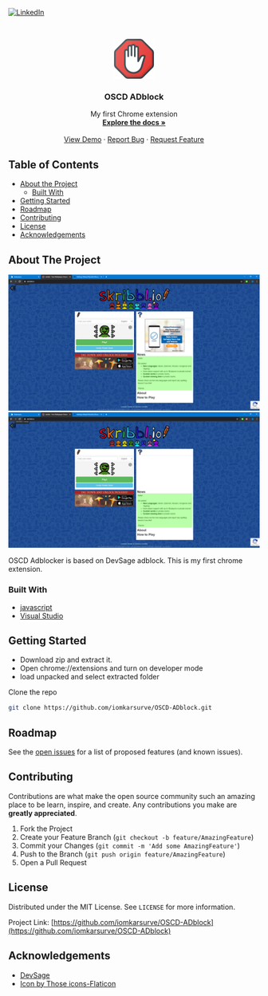 <!--
*** Thanks for checking out this README Template. If you have a suggestion that would
*** make this better, please fork the repo and create a pull request or simply open
*** an issue with the tag "enhancement".
*** Thanks again! Now go create something AMAZING! :D
***
***
***
*** To avoid retyping too much info. Do a search and replace for the following:
*** github_username, repo, twitter_handle, email
-->





<!-- PROJECT SHIELDS -->
<!--
*** I'm using markdown "reference style" links for readability.
*** Reference links are enclosed in brackets [ ] instead of parentheses ( ).
*** See the bottom of this document for the declaration of the reference variables
*** for contributors-url, forks-url, etc. This is an optional, concise syntax you may use.
*** https://www.markdownguide.org/basic-syntax/#reference-style-links
-->
[![LinkedIn][linkedin-shield]][linkedin-url]



<!-- PROJECT LOGO -->
<br />
<p align="center">
  <a href="https://github.com/iomkarsurve/OSCD-ADblock">
    <img src="images/logo.png" alt="Logo" width="80" height="80">
  </a>

  <h3 align="center">OSCD ADblock</h3>

  <p align="center">
    My first Chrome extension
    <br />
    <a href="https://github.com/iomkarsurve/OSCD-ADblock"><strong>Explore the docs »</strong></a>
    <br />
    <br />
    <a href="https://github.com/iomkarsurve/OSCD-ADblock">View Demo</a>
    ·
    <a href="https://github.com/iomkarsurve/OSCD-ADblock/issues">Report Bug</a>
    ·
    <a href="https://github.com/iomkarsurve/OSCD-ADblock/issues">Request Feature</a>
  </p>
</p>



<!-- TABLE OF CONTENTS -->
## Table of Contents

* [About the Project](#about-the-project)
  * [Built With](#built-with)
* [Getting Started](#getting-started)
* [Roadmap](#roadmap)
* [Contributing](#contributing)
* [License](#license)
* [Acknowledgements](#acknowledgements)



<!-- ABOUT THE PROJECT -->
## About The Project

[![Before Enabling][product-screenshot]]()
[![After Enabling OSCD ADblock][product-screenshot2]]()


OSCD Adblocker is based on DevSage adblock. This is my first chrome extension.



### Built With

* [javascript]()
* [Visual Studio]()



<!-- GETTING STARTED -->
## Getting Started

* Download zip and extract it.
* Open chrome://extensions and turn on developer mode
* load unpacked and select extracted folder

 
 Clone the repo
```sh
git clone https://github.com/iomkarsurve/OSCD-ADblock.git
```






<!-- ROADMAP -->
## Roadmap

See the [open issues](https://github.com/iomkarsurve/OSCD-ADblock/issues) for a list of proposed features (and known issues).



<!-- CONTRIBUTING -->
## Contributing

Contributions are what make the open source community such an amazing place to be learn, inspire, and create. Any contributions you make are **greatly appreciated**.

1. Fork the Project
2. Create your Feature Branch (`git checkout -b feature/AmazingFeature`)
3. Commit your Changes (`git commit -m 'Add some AmazingFeature'`)
4. Push to the Branch (`git push origin feature/AmazingFeature`)
5. Open a Pull Request



<!-- LICENSE -->
## License

Distributed under the MIT License. See `LICENSE` for more information.





Project Link: [https://github.com/iomkarsurve/OSCD-ADblock](https://github.com/iomkarsurve/OSCD-ADblock)



<!-- ACKNOWLEDGEMENTS -->
## Acknowledgements

* [DevSage](https://github.com/pkellz/devsage)
* [Icon by Those icons-Flaticon](https://www.flaticon.com/free-icon/ad_814108)





<!-- MARKDOWN LINKS & IMAGES -->
<!-- https://www.markdownguide.org/basic-syntax/#reference-style-links -->
[linkedin-shield]: https://img.shields.io/badge/-LinkedIn-black.svg?style=flat-square&logo=linkedin&colorB=555
[linkedin-url]: https://www.linkedin.com/in/omkar-surve/
[product-screenshot]: images/screenshot.png
[product-screenshot2]: images/afterscreenshot.png
